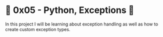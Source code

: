 # :shell: 0x05 - Python, Exceptions :shell:

In this project I will be learning about exception handling as well as how to create custom exception types.


